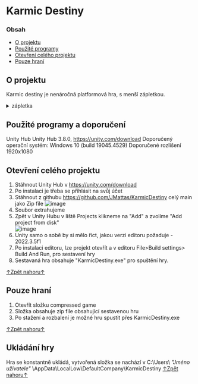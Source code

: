 # Karmic Destiny

### Obsah

- [O projektu](#o-projektu)
- [Použité programy](#použité-programy-a-doporučení)
- [Otevření celého projektu](#otevření-celého-projektu)
- [Pouze hraní](#pouze-hraní)


## O projektu
Karmic destiny je nenáročná platformová hra, s menší zápletkou.
<details><summary>zápletka</summary>
Monstra se neoživují, prozatím to nemá žádné jiné následky.
</details>

## Použité programy a doporučení
Unity Hub Unity Hub 3.8.0, https://unity.com/download 
Doporučený operační systém: Windows 10 (build 19045.4529)
Doporučené rozlišení 1920x1080
## Otevření celého projektu
1. Stáhnout Unity Hub v https://unity.com/download 
2. Po instalaci je třeba se přihlásit na svůj účet
3. Stáhnout z githubu https://github.com/JMattas/KarmicDestiny celý main jako Zip file
![image](https://github.com/JMattas/KarmicDestiny/assets/113183750/f27ce4f0-3e5c-419d-bbc4-3a09263c01cf)
4. Soubor extrahujeme
5. Zpět v Unity Hubu v liště Projects klikneme na "Add" a zvolíme "Add project from disk"\
 ![image](https://github.com/JMattas/KarmicDestiny/assets/113183750/ddd3a08b-d1a5-4fee-bb25-50739b4ed99c)
6. Unity samo o sobě by si mělo říct, jakou verzi editoru požaduje -  2022.3.5f1
7. Po instalaci editoru, lze projekt otevřít a v editoru File>Build settings> Build And Run, pro sestavení hry
8. Sestavaná hra obsahuje "KarmicDestiny.exe" pro spuštění hry.


[↑Zpět nahoru↑](#karmic-destiny)

## Pouze hraní
1. Otevřít složku compressed game
2. Složka obsahuje zip file obsahující sestavenou hru
3. Po stažení a rozbalení je možné hru spustit přes KarmicDestiny.exe

[↑Zpět nahoru↑](#karmic-destiny)

## Ukládání hry

Hra se konstantně ukládá, vytvořená složka se nachází v C:\Users\ _"Jméno uživatele"_ \AppData\LocalLow\DefaultCompany\KarmicDestiny
[↑Zpět nahoru↑](#karmic-destiny)
